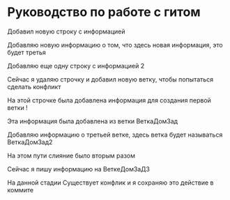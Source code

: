 # Руководство по работе с гитом

Добавил новую строку с информацией

Добавляю новую информацию о том, что здесь новая информация, это будет третья

Добавляю еще одну строку с информацией 2

Сейчас я удаляю строчку и добавил новую ветку, чтобы попытаться сделать конфликт 

На этой строчке была добавлена информация для создания первой ветки !

Эта информация была добавлена из ветки ВеткаДомЗад

Добавляю информацию о третьей ветке, здесь ветка будет называться ВеткаДомЗад2

На этом пути слияние было вторым разом

Сейчас я пишу информацию на ВеткеДомЗаД3

На данной стадии Существует конфлик и я сохраняю это действие в коммите